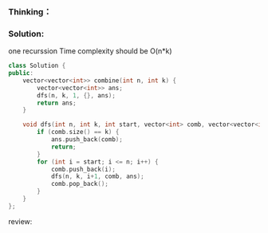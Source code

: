 ### Thinking：

### Solution:

one recurssion
Time complexity should be O(n*k)

```cpp
class Solution {
public:
    vector<vector<int>> combine(int n, int k) {
	    vector<vector<int>> ans;
	    dfs(n, k, 1, {}, ans);
        return ans;
    }

	void dfs(int n, int k, int start, vector<int> comb, vector<vector<int>>& ans) {
		if (comb.size() == k) {
			ans.push_back(comb);
			return;
		}
		for (int i = start; i <= n; i++) {
			comb.push_back(i);
			dfs(n, k, i+1, comb, ans);
			comb.pop_back();
		}	
	}
};
```

review:
